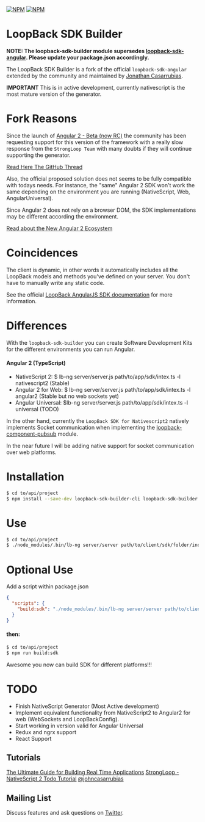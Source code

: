 [![NPM](https://nodei.co/npm/loopback-sdk-builder.png?stars&downloads)](https://nodei.co/npm/loopback-sdk-builder/) [![NPM](https://nodei.co/npm-dl/loopback-sdk-builder.png)](https://nodei.co/npm/loopback-sdk-builder/)


LoopBack SDK Builder
==================

**NOTE: The loopback-sdk-builder module supersedes [loopback-sdk-angular](https://www.npmjs.org/loopback-sdk-angular). Please update your package.json accordingly.**

The LoopBack SDK Builder is a fork of the official `loopback-sdk-angular` extended by the community and maintained by [Jonathan Casarrubias](http://twitter.com/johncasarrubias).

**IMPORTANT** This is in active development, currently nativescript is the most mature version of the generator.

# Fork Reasons

Since the launch of [Angular 2 - Beta (now RC)](http://angular.io) the community has been requesting support for this version of the framework with a really slow response from the `StrongLoop Team` with many doubts if they will continue supporting the generator.

[Read Here The GitHub Thread](https://github.com/strongloop/loopback-sdk-angular/issues/188)

Also, the official proposed solution does not seems to be fully compatible with todays needs. For instance, the "same" Angular 2 SDK won't work the same depending on the environment you are running (NativeScript, Web, AngularUniversal).

Since Angular 2 does not rely on a browser DOM, the SDK implementations may be different according the environment.

[Read about the New Angular 2 Ecosystem](https://t.co/DrV18TztdR)

# Coincidences

The client is dynamic, in other words it automatically includes all the
LoopBack models and methods you've defined on your server.
You don't have to manually write any static code.

See the official [LoopBack AngularJS SDK
documentation](http://docs.strongloop.com/display/LB/AngularJS+JavaScript+SDK)
for more information.

# Differences

With the `loopback-sdk-builder` you can create Software Development Kits for the different environments you can run Angular.
#### Angular 2 (TypeScript)

- NativeScript 2: $ lb-ng server/server.js path/to/app/sdk/intex.ts -l nativescript2 (Stable)
- Angular 2 for Web: $ lb-ng server/server.js path/to/app/sdk/intex.ts -l angular2 (Stable but no web sockets yet)
- Angular Universal: $lb-ng server/server.js path/to/app/sdk/intex.ts -l universal (TODO)
  
In the other hand, currently the `LoopBack SDK for Nativescript2` natively implements Socket communication when implementing the [loopback-component-pubsub](https://www.npmjs.com/package/loopback-component-pubsub) module.

In the near future I will be adding native support for socket communication over web platforms.

# Installation

```sh
$ cd to/api/project
$ npm install --save-dev loopback-sdk-builder-cli loopback-sdk-builder
```

# Use

```sh
$ cd to/api/project
$ ./node_modules/.bin/lb-ng server/server path/to/client/sdk/folder/index.ts -l [nativescript2 | angular2]
```

# Optional Use

Add a script within package.json

```json
{
  "scripts": {
    "build:sdk": "./node_modules/.bin/lb-ng server/server path/to/client/sdk/folder/index.ts -l [nativescript2 | angular2]"
  }
}
```

#### then:

```sh
$ cd to/api/project
$ npm run build:sdk
```

Awesome you now can build SDK for different platforms!!! 

# TODO

- Finish NativeScript Generator (Most Active development)
- Implement equivalent functionality from NativeScript2 to Angular2 for web (WebSockets and LoopBackConfig).
- Start working in version valid for Angular Universal
- Redux and ngrx support
- React Support

## Tutorials

[The Ultimate Guide for Building Real Time Applications](http://mean.expert/2016/06/09/angular-2-ultimate-real-time/)
[StrongLoop - NativeScript 2 Todo Tutorial](https://t.co/7YobnH5Iil) [@johncasarrubias](http://twitter.com/johncasarrubias)

## Mailing List

Discuss features and ask questions on [Twitter](https://twitter.com/johncasarrubias).
